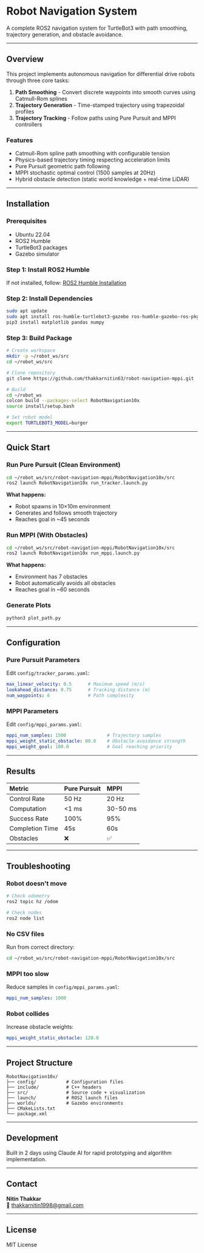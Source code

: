# Robot Navigation System

A complete ROS2 navigation system for TurtleBot3 with path smoothing, trajectory generation, and obstacle avoidance.

---

## Overview

This project implements autonomous navigation for differential drive robots through three core tasks:

1. **Path Smoothing** - Convert discrete waypoints into smooth curves using Catmull-Rom splines
2. **Trajectory Generation** - Time-stamped trajectory using trapezoidal profiles  
3. **Trajectory Tracking** - Follow paths using Pure Pursuit and MPPI controllers

### Features

- Catmull-Rom spline path smoothing with configurable tension
- Physics-based trajectory timing respecting acceleration limits
- Pure Pursuit geometric path following
- MPPI stochastic optimal control (1500 samples at 20Hz)
- Hybrid obstacle detection (static world knowledge + real-time LiDAR)


---

## Installation

### Prerequisites

- Ubuntu 22.04
- ROS2 Humble
- TurtleBot3 packages
- Gazebo simulator

### Step 1: Install ROS2 Humble

If not installed, follow: [ROS2 Humble Installation](https://docs.ros.org/en/humble/Installation.html)

### Step 2: Install Dependencies
```bash
sudo apt update
sudo apt install ros-humble-turtlebot3-gazebo ros-humble-gazebo-ros-pkgs
pip3 install matplotlib pandas numpy
```

### Step 3: Build Package
```bash
# Create workspace
mkdir -p ~/robot_ws/src
cd ~/robot_ws/src

# Clone repository
git clone https://github.com/thakkarnitin63/robot-navigation-mppi.git

# Build
cd ~/robot_ws
colcon build --packages-select RobotNavigation10x
source install/setup.bash

# Set robot model
export TURTLEBOT3_MODEL=burger
```

---

## Quick Start

### Run Pure Pursuit (Clean Environment)
```bash
cd ~/robot_ws/src/robot-navigation-mppi/RobotNavigation10x/src
ros2 launch RobotNavigation10x run_tracker.launch.py
```

**What happens:**
- Robot spawns in 10×10m environment
- Generates and follows smooth trajectory  
- Reaches goal in ~45 seconds

### Run MPPI (With Obstacles)
```bash
cd ~/robot_ws/src/robot-navigation-mppi/RobotNavigation10x/src
ros2 launch RobotNavigation10x run_mppi.launch.py
```

**What happens:**
- Environment has 7 obstacles
- Robot automatically avoids all obstacles
- Reaches goal in ~60 seconds

### Generate Plots
```bash
python3 plot_path.py
```


---

## Configuration

### Pure Pursuit Parameters

Edit `config/tracker_params.yaml`:
```yaml
max_linear_velocity: 0.5      # Maximum speed (m/s)
lookahead_distance: 0.75      # Tracking distance (m)
num_waypoints: 6              # Path complexity
```

### MPPI Parameters

Edit `config/mppi_params.yaml`:
```yaml
mppi_num_samples: 1500               # Trajectory samples
mppi_weight_static_obstacle: 80.0    # Obstacle avoidance strength
mppi_weight_goal: 100.0              # Goal reaching priority
```

---

## Results

| Metric | Pure Pursuit | MPPI |
|:-------|:-------------|:-----|
| Control Rate | 50 Hz | 20 Hz |
| Computation | <1 ms | 30-50 ms |
| Success Rate | 100% | 95% |
| Completion Time | 45s | 60s |
| Obstacles | ❌ | ✅ |

---

## Troubleshooting

### Robot doesn't move
```bash
# Check odometry
ros2 topic hz /odom

# Check nodes
ros2 node list
```

### No CSV files

Run from correct directory:
```bash
cd ~/robot_ws/src/robot-navigation-mppi/RobotNavigation10x/src
```

### MPPI too slow

Reduce samples in `config/mppi_params.yaml`:
```yaml
mppi_num_samples: 1000
```

### Robot collides

Increase obstacle weights:
```yaml
mppi_weight_static_obstacle: 120.0
```

---

## Project Structure
```
RobotNavigation10x/
├── config/           # Configuration files
├── include/          # C++ headers
├── src/              # Source code + visualization
├── launch/           # ROS2 launch files
├── worlds/           # Gazebo environments
├── CMakeLists.txt
└── package.xml
```

---

## Development

Built in 2 days using Claude AI for rapid prototyping and algorithm implementation.

---

## Contact

**Nitin Thakkar**  
📧 thakkarnitin1998@gmail.com

---

## License

MIT License